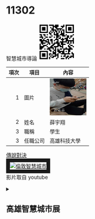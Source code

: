 # 11302
智慧城市導論
<img src="qrcode.png" width="100" height="100" />


|項次|項目|內容|
|----:|------|------|
|1 | 圖片 |<img src="FCE6E526-43AA-42A7-A59A-2BFF2FF1E6CB.jpeg" width="100" height="100" />|
|2 | 姓名 |薛宇翔|
|3 | 職稱 |學生|
|3 | 任職公司 |高雄科技大學|



<a href="https://www.youtube.com/watch?v=LCVVs4O7W8g" target="_blank">傳說對決</a><br>
<a href="http://www.youtube.com/watch?feature=player_embedded&v=LCVVs4O7W8g" target="_blank"><img src="http://img.youtube.com/vi/LCVVs4O7W8g/0.jpg" 
alt="倫敦智慧城市" width="400" height="250" border="10" /></a>
<br>影片取自 youtube


<details>
<summary>

## 高雄智慧城市展

</summary>
(一)、 展出日期：2026年3月19日（日）至3月22日（三），共4天<br>
(二)、 展出地點：高雄展覽館（高雄市前鎮區成功二路39號）<br>
(三)、 參展區域：<br>
  
|物聯網應用(5G AIoT)	| 智慧交通 | 智慧治理 | 智慧建築 |
|-------------------|---------|----------|---------|
|智慧安防 | 智慧醫療 | 智慧教育 |  智慧金融 |
|智慧能源 | 新創	   | AI+專區  |-----------|	

(四)、 參展解決方案<br>
物聯網應用<br>
|智慧交通：| 自動駕駛、智慧公車、智慧車隊、智慧航運、智慧停車、智慧載具、智慧運輸、智慧物流、智慧倉儲|
|---------|---------------------------------------------------------------------------------|
|智慧治理：| 智慧政府、智慧港務、智慧稅務、智慧警政|
|智慧建築：| 智慧物業、智慧社區、智慧門禁、智慧家庭、智慧園區、智慧辦公室、智慧溫室、智慧農漁業|
|智慧安防：| 智慧杆、智慧路燈、智慧水務、智慧水質監測、智慧觀光、智慧安防、智慧防救災、智慧感測|
|智慧醫療：| 健康促進、智慧穿戴、智慧照護、智慧醫院、遠距照護、遠距醫療、智慧防疫|
|智慧教育：| 智慧校園、智慧教室、遠距教學|
|智慧金融：| 智慧支付、智慧零售、無人商店|
|智慧能源：| 智慧能源、智慧創能、智慧節能、智慧儲能、智慧電網、智慧電表|
|AI+專區  ||
|其他     ||
</details>
